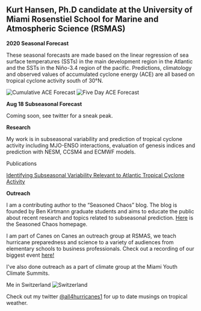 ## Kurt Hansen, Ph.D candidate at the University of Miami Rosenstiel School for Marine and Atmospheric Science (RSMAS)

**2020 Seasonal Forecast**

These seasonal forecasts are made based on the linear regression of sea surface temperatures (SSTs) in the main development region in the Atlantic and the SSTs in the Niño-3.4 region of the pacific. Predictions, climatology and observed values of accumulated cyclone energy (ACE) are all based on tropical cyclone activity south of 30°N.

![Cumulative ACE Forecast](https://user-images.githubusercontent.com/37673640/90967045-b248ac80-e4a7-11ea-8b72-8f7dde85324a.png)
![Five Day ACE Forecast](https://user-images.githubusercontent.com/37673640/90967053-c42a4f80-e4a7-11ea-9a0c-1e0434c48093.png)

**Aug 18 Subseasonal Forecast**

Coming soon, see twitter for a sneak peak.


**Research**


My work is in subseasonal variability and prediction of tropical cyclone activity including MJO-ENSO interactions, evaluation of genesis indices and prediction with NESM, CCSM4 and ECMWF models.

Publications   

[Identifying Subseasonal Variability Relevant to Atlantic Tropical Cyclone Activity](https://journals.ametsoc.org/waf/article/doi/10.1175/WAF-D-19-0260.1/353803/Identifying-Subseasonal-Variability-Relevant-to)

**Outreach**

I am a contributing author to the “Seasoned Chaos” blog. The blog is founded by Ben Kirtmann graduate students and aims to educate the public about recent research and topics related to subseasonal prediction. [Here](https://seasonedchaos.github.io/) is the Seasoned Chaos homepage. 

I am part of Canes on Canes an outreach group at RSMAS, we teach hurricane preparedness and science to a variety of audiences from elementary schools to business professionals. Check out a recording of our biggest event [here!](https://www.youtube.com/watch?v=5VKOYdmWM5I)

I've also done outreach as a part of climate group at the Miami Youth Climate Summits.

Me in Switzerland ![Switzerland](https://user-images.githubusercontent.com/37673640/87254653-02b4ff00-c452-11ea-94ed-96aa31f425dc.jpg)

Check out my twitter [@all4hurricanes1](https://twitter.com/all4hurricanes1) for up to date musings on tropical weather.
